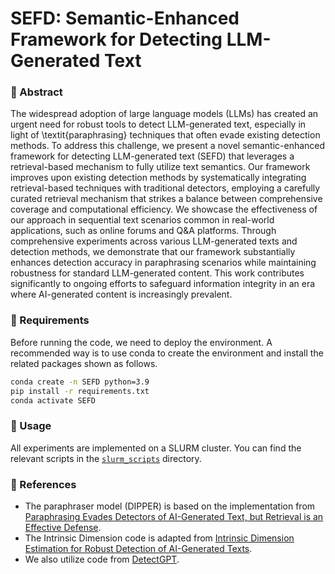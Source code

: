 # SEFD: Semantic-Enhanced Framework for Detecting LLM-Generated Text

### 🦸‍ Abstract
The widespread adoption of large language models (LLMs) has created an urgent need for robust tools to detect LLM-generated text, especially in light of \textit{paraphrasing} techniques that often evade existing detection methods. To address this challenge, we present a novel semantic-enhanced framework for detecting LLM-generated text (SEFD) that leverages a retrieval-based mechanism to fully utilize text semantics. Our framework improves upon existing detection methods by systematically integrating retrieval-based techniques with traditional detectors, employing a carefully curated retrieval mechanism that strikes a balance between comprehensive coverage and computational efficiency. We showcase the effectiveness of our approach in sequential text scenarios common in real-world applications, such as online forums and Q\&A platforms. Through comprehensive experiments across various LLM-generated texts and detection methods, we demonstrate that our framework substantially enhances detection accuracy in paraphrasing scenarios while maintaining robustness for standard LLM-generated content. This work contributes significantly to ongoing efforts to safeguard information integrity in an era where AI-generated content is increasingly prevalent.

### 📝 Requirements
Before running the code, we need to deploy the environment.
A recommended way is to use conda to create the environment and install the related packages shown as follows.

```bash
conda create -n SEFD python=3.9
pip install -r requirements.txt
conda activate SEFD
```

### 🔨 Usage
All experiments are implemented on a SLURM cluster. You can find the relevant scripts in the [`slurm_scripts`](slurm_scripts) directory.

### 📖 References
- The paraphraser model (DIPPER) is based on the implementation from [Paraphrasing Evades Detectors of AI-Generated Text, but Retrieval is an Effective Defense](https://github.com/martiansideofthemoon/ai-detection-paraphrases).
- The Intrinsic Dimension code is adapted from [Intrinsic Dimension Estimation for Robust Detection of AI-Generated Texts](https://github.com/ArGintum/GPTID).
- We also utilize code from [DetectGPT](https://github.com/eric-mitchell/detect-gpt).


